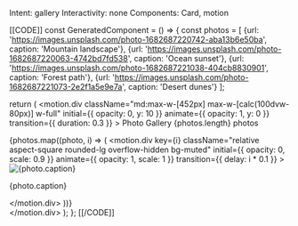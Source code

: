 Intent: gallery
Interactivity: none
Components: Card, motion

[[CODE]]
const GeneratedComponent = () => {
  const photos = [
    {url: 'https://images.unsplash.com/photo-1682687220742-aba13b6e50ba', caption: 'Mountain landscape'},
    {url: 'https://images.unsplash.com/photo-1682687220063-4742bd7fd538', caption: 'Ocean sunset'},
    {url: 'https://images.unsplash.com/photo-1682687221038-404cb8830901', caption: 'Forest path'},
    {url: 'https://images.unsplash.com/photo-1682687221073-2e2f1a5e9e7a', caption: 'Desert dunes'}
  ];
  
  return (
    <motion.div
      className="md:max-w-[452px] max-w-[calc(100dvw-80px)] w-full"
      initial={{ opacity: 0, y: 10 }}
      animate={{ opacity: 1, y: 0 }}
      transition={{ duration: 0.3 }}
    >
      <Card className="bg-gradient-to-br from-muted/50 to-muted/30">
        <CardHeader>
          <CardTitle>Photo Gallery</CardTitle>
          <CardDescription>{photos.length} photos</CardDescription>
        </CardHeader>
        <CardContent>
          <div className="grid grid-cols-2 gap-2">
            {photos.map((photo, i) => (
              <motion.div
                key={i}
                className="relative aspect-square rounded-lg overflow-hidden bg-muted"
                initial={{ opacity: 0, scale: 0.9 }}
                animate={{ opacity: 1, scale: 1 }}
                transition={{ delay: i * 0.1 }}
              >
                <img 
                  src={photo.url} 
                  alt={photo.caption}
                  className="object-cover w-full h-full"
                />
                <div className="absolute bottom-0 left-0 right-0 p-2 bg-gradient-to-t from-black/60 to-transparent">
                  <p className="text-xs text-white font-medium">{photo.caption}</p>
                </div>
              </motion.div>
            ))}
          </div>
        </CardContent>
      </Card>
    </motion.div>
  );
};
[[/CODE]]

